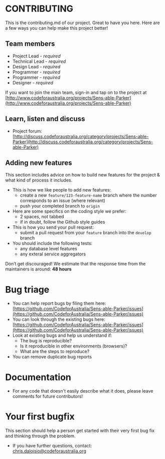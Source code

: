 # CONTRIBUTING

This is the contributing.md of our project. Great to have you here. Here are a few ways you can help make this project better!

## Team members

* Project Lead - *required*
* Technical Lead - *required*
* Design Lead - *required*
* Programmer - *required*
* Programmer - *required*
* Designer - *required*

If you want to join the main team, sign-in and tap on to the project at [http://www.codeforaustralia.org/projects/Sens-able-Parker](http://www.codeforaustralia.org/projects/Sens-able-Parker)

## Learn, listen and discuss

* Project forum: [http://discuss.codeforaustralia.org/category/projects/Sens-able-Parker](http://discuss.codeforaustralia.org/category/projects/Sens-able-Parker)

## Adding new features

This section includes advice on how to build new features for the project & what kind of process it includes.

* This is how we like people to add new features:
  - create a new `feature/123-feature-name` branch where the number corresponds to an issue (where relevant)
  - push your completed branch to `origin`
* Here are some specifics on the coding style we prefer:
  - 2 spaces, not tabbed
  - if in doubt, follow the Github style guides
* This is how you send your pull request:
  - submit a pull request from your `feature` branch into the `develop` branch
* You should include the following tests:
  - any database level features
  - any exteral service aggregators

Don’t get discouraged! We estimate that the response time from the
maintainers is around: **48 hours**

# Bug triage

* You can help report bugs by filing them here:
  [https://github.com/CodeforAustralia/Sens-able-Parker/issues](https://github.com/CodeforAustralia/Sens-able-Parker/issues)
* You can look through the existing bugs here:
  [https://github.com/CodeforAustralia/Sens-able-Parker/issues](https://github.com/CodeforAustralia/Sens-able-Parker/issues)
* Look at existing bugs and help us understand if:
  * The bug is reproducible?
  * Is it reproducible in other environments (browsers)?
  * What are the steps to reproduce?
* You can remove duplicate bug reports


# Documentation

* For any code that doesn't easily describe what it does, please leave comments for future contributors!

# Your first bugfix
This section should help a person get started with their very first bug fix and thinking through the problem.

* If you have further questions, contact: chris.daloisio@codeforaustralia.org
